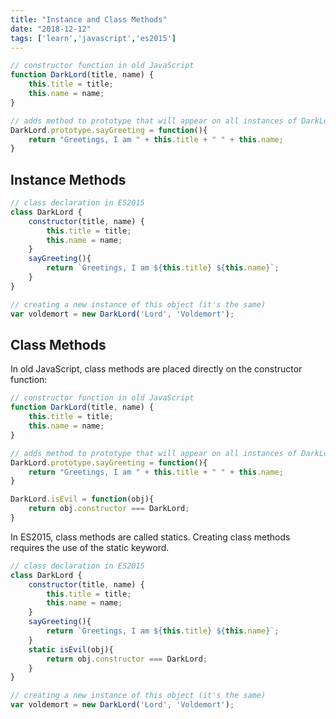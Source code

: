 ```yaml
---
title: "Instance and Class Methods"
date: "2018-12-12"
tags: ['learn','javascript','es2015']
---
```



```javascript
// constructor function in old JavaScript
function DarkLord(title, name) {
    this.title = title;
    this.name = name;
}

// adds method to prototype that will appear on all instances of DarkLord
DarkLord.prototype.sayGreeting = function(){
    return "Greetings, I am " + this.title + " " + this.name;
}
```

## Instance Methods

```javascript
// class declaration in ES2015
class DarkLord {
    constructor(title, name) {
        this.title = title;
        this.name = name;
    }
    sayGreeting(){
        return `Greetings, I am ${this.title} ${this.name}`;
    }
}

// creating a new instance of this object (it's the same)
var voldemort = new DarkLord('Lord', 'Voldemort');
```

## Class Methods
In old JavaScript, class methods are placed directly on the constructor function:
```javascript
// constructor function in old JavaScript
function DarkLord(title, name) {
    this.title = title;
    this.name = name;
}

// adds method to prototype that will appear on all instances of DarkLord
DarkLord.prototype.sayGreeting = function(){
    return "Greetings, I am " + this.title + " " + this.name;
}

DarkLord.isEvil = function(obj){
    return obj.constructor === DarkLord;
}
```

In ES2015, class methods are called statics.  Creating class methods requires the use of the static keyword.
```javascript
// class declaration in ES2015
class DarkLord {
    constructor(title, name) {
        this.title = title;
        this.name = name;
    }
    sayGreeting(){
        return `Greetings, I am ${this.title} ${this.name}`;
    }
    static isEvil(obj){
        return obj.constructor === DarkLord;
    }
}

// creating a new instance of this object (it's the same)
var voldemort = new DarkLord('Lord', 'Voldemort');
```